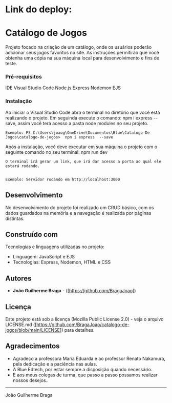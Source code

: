 # Link do deploy: 

# Catálogo de Jogos

Projeto focado na criação de um catálogo, onde os usuários poderão adicionar seus jogos favoritos no site. As instruções permitirão que você obtenha uma cópia na sua máquina local para desenvolvimento e fins de teste.

### Pré-requisitos

IDE Visual Studio Code
Node.js
Express
Nodemon
EJS

### Instalação

Ao iniciar o Visual Studio Code abra o terminal no diretório que você está realizando o projeto.
Em seguinda execute o comando: npm i express  --save, assim você terá acesso a pasta node modules no seu projeto.

```
Exemplo: PS C:\Users\joaog\OneDrive\Documentos\Blue\Catalogo De Jogos\catalogo-de-jogos>  npm i express  --save
``` 

Após a instalação, você deve executar em sua máquina o projeto com o seguinte comando no seu terminal: npm run dev

```
O terminal irá gerar um link, que irá dar acesso a porta ao qual ele estará rodando.


Exemplo: Servidor rodando em http://localhost:3000
```

## Desenvolvimento

No desenvolvimento do projeto foi realizado um CRUD básico, com os dados guardados na memória e a navegação é realizada por páginas distintas.

## Construído com

Tecnologias e linguagens utilizadas no projeto:

* Linguagem: JavaScript e EJS
* Tecnologias: Express, Nodemon, HTML e CSS

## Autores

* **João Guilherme Braga** - ([https://github.com/BragaJoao])

## Licença

Este projeto está sob a licença (Mozilla Public License 2.0) - veja o arquivo LICENSE.md ([https://github.com/BragaJoao/catalogo-de-jogos/blob/main/LICENSE]) para detalhes.

## Agradecimentos

* Agradeço a professora Maria Eduarda e ao professor Renato Nakamura, pela dedicação e a paciência nas aulas.
* A Blue Edtech, por estar sempre a disposição quando necessário.
* E aos meus colegas de turma, que passo a passo possamos realizar nossos desejos..


---
João Guilherme Braga